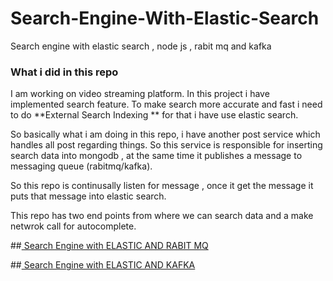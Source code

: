 # Search-Engine-With-Elastic-Search
Search engine with elastic search , node js , rabit mq  and kafka  


### What i did in this repo 

 I am working on video streaming platform. In this project i have implemented search feature.
 To make search more accurate and fast i need to do 
 **External  Search Indexing ** for that i have use elastic search. 
 
 So basically what i am doing in this repo, i have another post service which handles all post regarding
 things. So this service is responsible for inserting search data into mongodb , at the same time it publishes a message 
 to messaging queue (rabitmq/kafka).  
 
 So this repo is continusally listen for message , once it get the message it puts that message into elastic search.
 
 This repo has two end points from where we can search data and a make netwrok call for autocomplete.

##<a href="https://github.com/codewithamitpatil/Search-Engine-With-Elastic-Search">  Search Engine with ELASTIC AND RABIT MQ </a>

##<a href="https://github.com/codewithamitpatil/Search-Engine-With-Elastic-Search/tree/kafka">  Search Engine with ELASTIC AND KAFKA </a>
